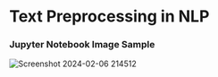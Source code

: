 # Text Preprocessing in NLP

### Jupyter Notebook Image Sample

![Screenshot 2024-02-06 214512](https://github.com/shakhauat-71/Text-Preprocessing-NLP/assets/135606975/f536811a-3524-4f89-9d28-ee0940a434a9)
